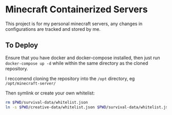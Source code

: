 # Minecraft Containerized Servers

This project is for my personal minecraft servers, any changes in configurations are tracked and stored by me.

## To Deploy

Ensure that you have docker and docker-compose installed, then just run `docker-compose up -d` while within the same directory as the cloned repository.

I reccomend cloning the repository into the `/opt` directory, eg `/opt/minecraft-server/`

Then symlink or create your own whitelist:

```bash
rm $PWD/survival-data/whitelist.json
ln -s $PWD/creative-data/whitelist.json $PWD/survival-data/whitelist.json
```
